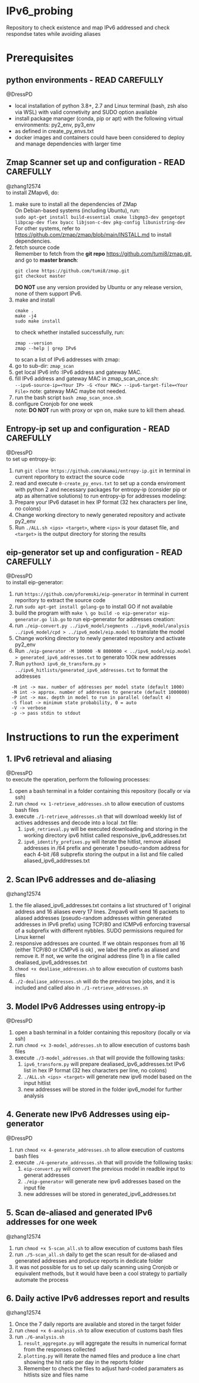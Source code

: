 # IPv6_probing
Repository to check existence and map IPv6 addressed and check respondse tates while avoiding aliases

# Prerequisites
## python environments - READ CAREFULLY
@DressPD 
* local installation of python 3.8+, 2.7 and Linux terminal (bash, zsh also via WSL) with valid connetivity and SUDO option available
* install package manager (conda, pip or apt) with the following virtual environments: py2_env, py3_env
* as defined in create_py_envs.txt
* docker images and containers could have been considered to deploy and manage dependencies with larger time
## Zmap Scanner set up and configuration - READ CAREFULLY
@zhang12574  
to install ZMapv6, do:
1. make sure to install all the dependencies of ZMap  
   On Debian-based systems (including Ubuntu), run:  
   ```sudo apt-get install build-essential cmake libgmp3-dev gengetopt libpcap-dev flex byacc libjson-c-dev pkg-config libunistring-dev```
   For other systems, refer to <https://github.com/zmap/zmap/blob/main/INSTALL.md> to install dependencies.  
2. fetch source code  
   Remember to fetch from the **git repo** <https://github.com/tumi8/zmap.git>, and go to **master branch**:  
   ```
   git clone https://github.com/tumi8/zmap.git
   git checkout master
   ```
   **DO NOT** use any version provided by Ubuntu or any release version, none of them support IPv6.  
3. make and install  
   ```
   cmake .
   make -j4
   sudo make install
   ```
   to check whether installed successfully, run:  
   ```
   zmap --version
   zmap --help | grep IPv6
   ```
   to scan a list of IPv6 addresses with zmap:  
1. go to sub-dir: ```zmap_scan```
2. get local IPv6 info :IPv6 address and gateway MAC.
3. fill IPv6 address and gateway MAC in zmap_scan_once.sh:  
   ```--ipv6-source-ip=<Your IP> -G <Your MAC> --ipv6-target-file=<Your File>```
   note: gateway MAC maybe not needed.  
4. run the bash script
   ```bash zmap_scan_once.sh```
6. configure Cronjob for one week  
note: **DO NOT** run with proxy or vpn on, make sure to kill them ahead.

## Entropy-ip set up and configuration - READ CAREFULLY
@DressPD  
to set up entropy-ip:
1. run ```git clone https://github.com/akamai/entropy-ip.git``` in terminal in current reporitory to extract the source code
2. read and execute ```0-create_py_envs.txt``` to set up a conda enviroment with python 2 and necessary packages for entropy-ip (consider pip or atp as alternative solutions)
to run entropy-ip for addresses modeling:
1. Prepare your IPv6 dataset in hex IP format (32 hex characters per line, no colons)
2. Change working directory to newly generated repository and activate py2_env
3. Run ```./ALL.sh <ips> <target>```, where ```<ips>``` is your dataset file, and ```<target>``` is the output directory for storing the results

## eip-generator set up and configuration - READ CAREFULLY
@DressPD  
to install eip-generator:
1. run ```https://github.com/pforemski/eip-generator``` in terminal in current reporitory to extract the source code
2. run ```sudo apt-get install golang-go``` to install GO if not available
3. build the program with ```make \ go build -o eip-generator eip-generator.go lib.go```
to run eip-generator for addresses creation:
1. run ```./eip-convert.py ../ipv6_model/segments ../ipv6_model/analysis ../ipv6_model/cpd > ../ipv6_model/eip.model``` to translate the model
2. Change working directory to newly generated repository and activate py2_env
3. Run ```./eip-generator -M 100000 -N 8000000 < ../ipv6_model/eip.model > generated_ipv6_addresses.txt``` to generato 100k new addresses
4. Run ```python3 ipv6_de_transform.py > ../ipv6_hitlists/generated_ipv6_addresses.txt``` to format the addresses
```
  -M int -> max. number of addresses per model state (default 1000)
  -N int -> approx. number of addresses to generate (default 1000000)
  -P int -> max. depth in model to run in parallel (default 4)
  -S float -> minimum state probability, 0 = auto
  -V -> verbose
  -p -> pass stdin to stdout
```

# Instructions to run the experiment
## 1. IPv6 retrieval and aliasing
@DressPD  
to execute the operation, perform the following processes:
1. open a bash terminal in a folder containing this repository (locally or via ssh)
2. run ```chmod +x 1-retrieve_addresses.sh``` to allow execution of customs bash files
3. execute ```./1-retrieve_addresses.sh``` that will download weekly list of actives addresses and decode into a local .txt file:
    1. `ipv6_retrieval.py` will be executed downloading and storing in the working directory ipv6 hitlist called responsive_ipv6_addresses.txt
    2. `ipv6_identify_prefixes.py` will iterate the hitlist, remove aliased addresses in /64 prefix and generate 1 pseudo-random address for each 4-bit /68 subprefix storing the output in a list and file called aliased_ipv6_addresses.txt

## 2. Scan IPv6 addresses and de-aliasing
@zhang12574  
1. the file aliased_ipv6_addresses.txt contains a list structured of 1 original address and 16 aliases every 17 lines. Zmpav6 will send 16 packets to aliased addresses (pseudo-random addresses within generated addresses in IPv6 prefix) using TCP/80 and ICMPv6 enforcing traversal of a subprefix with different nybbles. SUDO permissions required for Linux kernel
2. responsive addresses are counted. If we obtain responses from all 16 (either TCP/80 or ICMPv6 is ok) , we label the prefix as aliased and remove it. If not, we write the original address (line 1) in a file called dealiased_ipv6_addresses.txt
3. ```chmod +x dealiase_addresses.sh``` to allow execution of customs bash files
4. `./2-dealiase_addresses.sh` will do the previous two jobs, and it is included and called also in `./1-retrieve_addresses.sh`


## 3. Model IPv6 Addresses using entropy-ip
@DressPD  
1. open a bash terminal in a folder containing this repository (locally or via ssh)
2. run ```chmod +x 3-model_addresses.sh``` to allow execution of customs bash files
3. execute ```./3-model_addresses.sh``` that will provide the folllowing tasks: 
   1. `ipv6_transform.py` will prepare dealiased_ipv6_addresses.txt IPv6 list in hex IP format (32 hex characters per line, no colons)
   2. ```./ALL.sh <ips> <target>``` will generate new ipv6 model based on the input hitlist
   3. new addresses will be stored in the folder ipv6_model for further analysis

## 4. Generate new IPv6 Addresses using eip-generator
@DressPD  
1. run ```chmod +x 4-generate_addresses.sh``` to allow execution of customs bash files
2. execute ```./4-generate_addresses.sh``` that will provide the folllowing tasks: 
   1. `eip-convert.py` will convert the previous model in readble input to generat addresses
   2. ```./eip-generator``` will generate new ipv6 addresses based on the input file
   3. new addresses will be stored in generated_ipv6_addresses.txt

## 5. Scan de-aliased and generated IPv6 addresses for one week
@zhang12574  
1. run ```chmod +x 5-scan_all.sh``` to allow execution of customs bash files
2. run `./5-scan_all.sh` daily to get the scan result for de-aliased and generated addresses and produce reports in dedicate folder
3. it was not possible for us to set up daily scanning using Cronjob or equivalent methods, but it would have been a cool strategy to partially automate the process

## 6. Daily active IPv6 addresses report and results
@zhang12574
1. Once the 7 daily reports are available and stored in the target folder
1. run ```chmod +x 6-analysis.sh``` to allow execution of customs bash files
2. run `./6-analysis.sh`  
   1. `result_aggregate.py` will aggregate the results in numerical format from the responses collected
   2. `plotting.py` will iterate the named files and produce a line chart showing the hit ratio per day in the reports folder
   3. Remember to check the files to adjust hard-coded paramaters as hitlists size and files name
